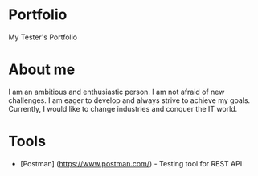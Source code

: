 # Portfolio
My Tester's Portfolio
# About me
I am an ambitious and enthusiastic person. I am not afraid of new challenges. I am eager to develop and always strive to achieve my goals. Currently, 
I would like to change industries and conquer the IT world.
# Tools
* [Postman] (https://www.postman.com/) - Testing tool for REST API
